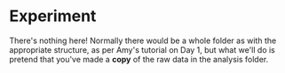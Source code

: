 # Experiment

There's nothing here! Normally there would be a whole folder as with the appropriate structure, as per Amy's tutorial on Day 1, but what we'll do is pretend that you've made a **copy** of the raw data in the analysis folder.  
